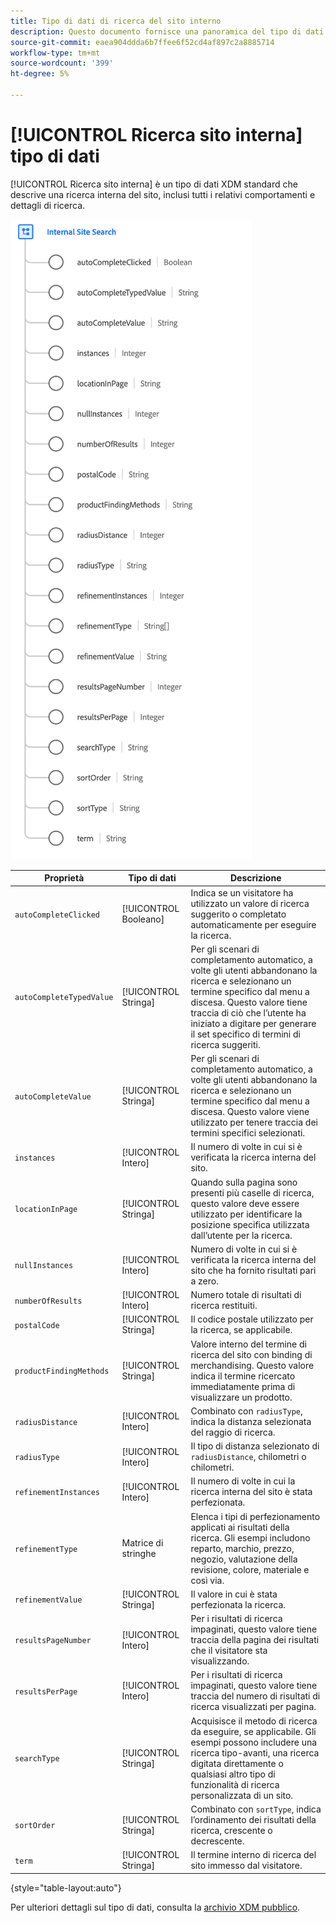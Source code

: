 ```yaml
---
title: Tipo di dati di ricerca del sito interno
description: Questo documento fornisce una panoramica del tipo di dati XDM di Internal Site Search.
source-git-commit: eaea904ddda6b7ffee6f52cd4af897c2a8885714
workflow-type: tm+mt
source-wordcount: '399'
ht-degree: 5%

---
```


# [!UICONTROL Ricerca sito interna] tipo di dati

[!UICONTROL Ricerca sito interna] è un tipo di dati XDM standard che descrive una ricerca interna del sito, inclusi tutti i relativi comportamenti e dettagli di ricerca.

![](../images/data-types/internal-site-search.png)

| Proprietà | Tipo di dati | Descrizione |
| --- | --- | --- |
| `autoCompleteClicked` | [!UICONTROL Booleano] | Indica se un visitatore ha utilizzato un valore di ricerca suggerito o completato automaticamente per eseguire la ricerca. |
| `autoCompleteTypedValue` | [!UICONTROL Stringa] | Per gli scenari di completamento automatico, a volte gli utenti abbandonano la ricerca e selezionano un termine specifico dal menu a discesa. Questo valore tiene traccia di ciò che l’utente ha iniziato a digitare per generare il set specifico di termini di ricerca suggeriti. |
| `autoCompleteValue` | [!UICONTROL Stringa] | Per gli scenari di completamento automatico, a volte gli utenti abbandonano la ricerca e selezionano un termine specifico dal menu a discesa. Questo valore viene utilizzato per tenere traccia dei termini specifici selezionati. |
| `instances` | [!UICONTROL Intero] | Il numero di volte in cui si è verificata la ricerca interna del sito. |
| `locationInPage` | [!UICONTROL Stringa] | Quando sulla pagina sono presenti più caselle di ricerca, questo valore deve essere utilizzato per identificare la posizione specifica utilizzata dall’utente per la ricerca. |
| `nullInstances` | [!UICONTROL Intero] | Numero di volte in cui si è verificata la ricerca interna del sito che ha fornito risultati pari a zero. |
| `numberOfResults` | [!UICONTROL Intero] | Numero totale di risultati di ricerca restituiti. |
| `postalCode` | [!UICONTROL Stringa] | Il codice postale utilizzato per la ricerca, se applicabile. |
| `productFindingMethods` | [!UICONTROL Stringa] | Valore interno del termine di ricerca del sito con binding di merchandising. Questo valore indica il termine ricercato immediatamente prima di visualizzare un prodotto. |
| `radiusDistance` | [!UICONTROL Intero] | Combinato con `radiusType`, indica la distanza selezionata del raggio di ricerca. |
| `radiusType` | [!UICONTROL Intero] | Il tipo di distanza selezionato di `radiusDistance`, chilometri o chilometri. |
| `refinementInstances` | [!UICONTROL Intero] | Il numero di volte in cui la ricerca interna del sito è stata perfezionata. |
| `refinementType` | Matrice di stringhe | Elenca i tipi di perfezionamento applicati ai risultati della ricerca. Gli esempi includono reparto, marchio, prezzo, negozio, valutazione della revisione, colore, materiale e così via. |
| `refinementValue` | [!UICONTROL Stringa] | Il valore in cui è stata perfezionata la ricerca. |
| `resultsPageNumber` | [!UICONTROL Intero] | Per i risultati di ricerca impaginati, questo valore tiene traccia della pagina dei risultati che il visitatore sta visualizzando. |
| `resultsPerPage` | [!UICONTROL Intero] | Per i risultati di ricerca impaginati, questo valore tiene traccia del numero di risultati di ricerca visualizzati per pagina. |
| `searchType` | [!UICONTROL Stringa] | Acquisisce il metodo di ricerca da eseguire, se applicabile. Gli esempi possono includere una ricerca tipo-avanti, una ricerca digitata direttamente o qualsiasi altro tipo di funzionalità di ricerca personalizzata di un sito. |
| `sortOrder` | [!UICONTROL Stringa] | Combinato con `sortType`, indica l’ordinamento dei risultati della ricerca, crescente o decrescente. |
| `term` | [!UICONTROL Stringa] | Il termine interno di ricerca del sito immesso dal visitatore. |

{style=&quot;table-layout:auto&quot;}

Per ulteriori dettagli sul tipo di dati, consulta la [archivio XDM pubblico](https://github.com/adobe/xdm/blob/master/docs/reference/datatypes/internal-site-search.schema.json).
